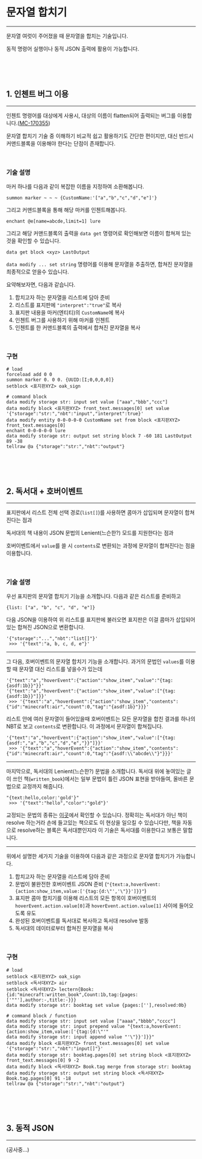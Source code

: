 
# 문자열 합치기

<hr>

문자열 여럿이 주어졌을 때 문자열을 합치는 기술입니다.

동적 명령어 실행이나 동적 JSON 출력에 활용이 가능합니다.

<br>
<br>
<br>

## 1. 인첸트 버그 이용

<hr>

인첸트 명령어를 대상에게 사용시, 대상의 이름이 flatten되어 출력되는 버그를 이용합니다.([MC-170355](https://bugs.mojang.com/browse/MC-170355))

문자열 합치기 기술 중 이해하기 비교적 쉽고 활용하기도 간단한 편이지만, 대신 반드시 커맨드블록을 이용해야 한다는 단점이 존재합니다.

<br>

### 기술 설명

마커 하나를 다음과 같이 복잡한 이름을 지정하여 소환해봅니다.
```
summon marker ~ ~ ~ {CustomName:'["a","b","c","d","e"]'}
```
그리고 커맨드블록을 통해 해당 마커를 인첸트해봅니다.
```
enchant @e[name=abcde,limit=1] lure
```
그리고 해당 커맨드블록의 출력을 `data get` 명령어로 확인해보면 이름이 합쳐져 있는것을 확인할 수 있습니다.
```
data get block <xyz> LastOutput
```
`data modify ... set string` 명령어를 이용해 문자열을 추출하면, 합쳐진 문자열을 최종적으로 얻을수 있습니다.

요약해보자면, 다음과 같습니다.

1. 합치고자 하는 문자열을 리스트에 담아 준비
2. 리스트를 표지판에 `"interpret":"true"`로 복사
3. 표지판 내용을 마커(엔티티)의 `CustomName`에 복사
4. 인첸트 버그를 사용하기 위해 마커를 인첸트
5. 인첸트를 한 커맨드블록의 출력에서 합쳐진 문자열을 복사

<br>

### 구현

```mcfunction
# load
forceload add 0 0
summon marker 0. 0 0. {UUID:[I;0,0,0,0]}
setblock <표지판XYZ> oak_sign
```

```mcfunction
# command block
data modify storage str: input set value ["aaa","bbb","ccc"]
data modify block <표지판XYZ> front_text.messages[0] set value '{"storage":"str:","nbt":"input","interpret":true}'
data modify entity 0-0-0-0-0 CustomName set from block <표지판XYZ> front_text.messages[0]
enchant 0-0-0-0-0 lure
data modify storage str: output set string block 7 -60 181 LastOutput 89 -38
tellraw @a {"storage":"str:","nbt":"output"}
```

<br>
<br>
<br>

## 2. 독서대 + 호버이벤트

<hr>

표지판에서 리스트 전체 선택 경로(`list[]`)를 사용하면 콤마가 삽입되며 문자열이 합쳐진다는 점과

독서대의 책 내용이 JSON 문법의 Lenient(느슨한?) 모드를 지원한다는 점과

호버이벤트에서 `value`를 쓸 시 `contents`로 변환되는 과정에 문자열이 합쳐진다는 점을 이용합니다.

<br>

### 기술 설명

우선 표지판의 문자열 합치기 기능을 소개합니다. 다음과 같은 리스트를 준비하고
```
{list: ["a", "b", "c", "d", "e"]}
```
다음 JSON을 이용하여 위 리스트를 표지판에 불러오면 표지판은 이걸 콤마가 삽입되어있는 합쳐진 JSON으로 변환합니다.
```
'{"storage":"...","nbt":"list[]"}'
 >>> '{"text":"a, b, c, d, e"}'
```
<hr>

그 다음, 호버이벤트의 문자열 합치기 기능을 소개합니다. 과거의 문법인 `values`를 이용할 때 문자열 대신 리스트를 넣을수가 있는데
```
'{"text":"a","hoverEvent":{"action":"show_item","value":"{tag:{asdf:1b}}"}}'
'{"text":"a","hoverEvent":{"action":"show_item","value":["{tag:{asdf:1b}}"]}}'
 >>> '{"text":"a","hoverEvent":{"action":"show_item","contents":{"id":"minecraft:air","count":0,"tag":"{asdf:1b}"}}}'
```
리스트 안에 여러 문자열이 들어있을때 호버이벤트는 모든 문자열을 합친 결과를 하나의 NBT로 보고 `contents`로 변환합니다.
이 과정에서 문자열이 합쳐집니다.
```
'{"text":"a","hoverEvent":{"action":"show_item","value":["{tag:{asdf:","a","b","c","d","e","}}"]}}'
 >>> '{"text":"a","hoverEvent":{"action":"show_item","contents":{"id":"minecraft:air","count":0,"tag":"{asdf:\\"abcde\\"}"}}}'
```
<hr>

마지막으로, 독서대의 Lenient(느슨한?) 문법을 소개합니다.
독서대 위에 놓여있는 글이 쓰인 책(`written_book`)에서는 일부 문법이 틀린 JSON 표현을 받아들여, 올바른 문법으로 교정까지 해줍니다.
```
"{text:hello,color:'gold'}"
 >>> '{"text":"hello","color":"gold"}'
```
교정되는 문법의 종류는 [이곳](https://www.javadoc.io/doc/com.google.code.gson/gson/2.8.3/com/google/gson/stream/JsonReader.html#setLenient-boolean-)에서 확인할 수 있습니다.
정확히는 독서대가 아닌 책이 resolve 하는거라 손에 들고있는 책으로도 이 현상을 일으킬 수 있습니다만,
책을 자동으로 resolve하는 블록은 독서대뿐인지라 이 기술은 독서대를 이용한다고 보통은 말합니다.

<hr>

위에서 설명한 세가지 기술을 이용하여 다음과 같은 과정으로 문자열 합치기가 가능합니다.

1. 합치고자 하는 문자열을 리스트에 담아 준비
2. 문법이 불완전한 호버이벤트 JSON 준비 (`"{text:a,hoverEvent:{action:show_item,value:['{tag:{d:\"','\"}}']}}"`)
3. 표지판 콤마 합치기를 이용해 리스트의 모든 항목이 호버이벤트의 `hoverEvent.action.value[0]`과 `hoverEvent.action.value[1]` 사이에 들어오도록 유도
4. 완성된 호버이벤트를 독서대로 복사하고 독서대 resolve 발동
5. 독서대의 데이터로부터 합쳐진 문자열을 복사

<br>

### 구현

```mcfunction
# load
setblock <표지판XYZ> oak_sign
setblock <독서대XYZ> air
setblock <독서대XYZ> lectern{Book:{id:"minecraft:written_book",Count:1b,tag:{pages:['""'],author:-,title:-}}}
data modify storage str: booktag set value {pages:[''],resolved:0b}
```

```mcfunction
# command block / function
data modify storage str: input set value ["aaaa","bbbb","cccc"]
data modify storage str: input prepend value "{text:a,hoverEvent:{action:show_item,value:['{tag:{d:\"'"
data modify storage str: input append value "'\"}}']}}"
data modify block <표지판XYZ> front_text.messages[0] set value '{"storage":"str:","nbt":"input[]"}'
data modify storage str: booktag.pages[0] set string block <표지판XYZ> front_text.messages[0] 9 -2
data modify block <독서대XYZ> Book.tag merge from storage str: booktag
data modify storage str: output set string block <독서대XYZ> Book.tag.pages[0] 91 -18
tellraw @a {"storage":"str:","nbt":"output"}
```

<br>
<br>
<br>

## 3. 동적 JSON

<hr>

(공사중...)
